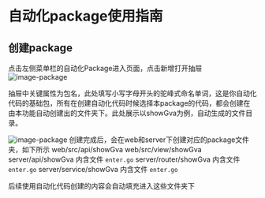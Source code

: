 # 自动化package使用指南

## 创建package
点击左侧菜单栏的自动化Package进入页面，点击新增打开抽屉
![image-package](/generator/image-package.png)

抽屉中关键属性为包名，此处填写小写字母开头的驼峰式命名单词，这是你自动化代码的基础包，所有在创建自动化代码时候选择本package的代码，都会创建在由本功能自动创建出的文件夹下。此处展示以showGva为例，自动生成的文件目录。

![image-package](/generator/image-create.png)
创建完成后，会在web和server下创建对应的package文件夹，如下所示
web/src/api/showGva
web/src/view/showGva
server/api/showGva 内含文件 `enter.go`
server/router/showGva 内含文件 `enter.go`
server/service/showGva 内含文件 `enter.go`

后续使用自动化代码创建的内容会自动填充进入这些文件夹下
